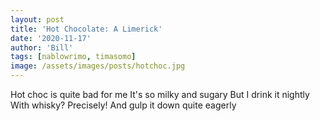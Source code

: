 ```yaml
---
layout: post
title: 'Hot Chocolate: A Limerick'
date: '2020-11-17'
author: 'Bill'
tags: [nablowrimo, timasomo]
image: /assets/images/posts/hotchoc.jpg
---
```


Hot choc is quite bad for me
It's so milky and sugary
But I drink it nightly
With whisky? Precisely!
And gulp it down quite eagerly
